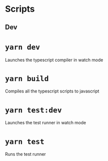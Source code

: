 # Scripts

## Dev

# `yarn dev`

Launches the typescript compiler in watch mode

# `yarn build`

Compiles all the typescript scripts to javascript

# `yarn test:dev`

Launches the test runner in watch mode

# `yarn test`

Runs the test runner
